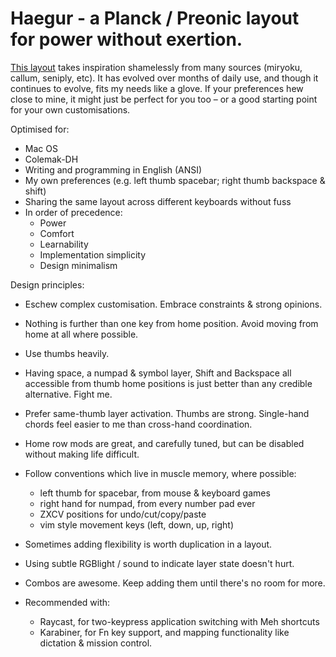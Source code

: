 # Haegur - a Planck / Preonic layout for power without exertion.

[This layout](layout.txt) takes inspiration shamelessly from many sources (miryoku, callum, seniply, etc). It has evolved over months of daily use, and though it continues to evolve, fits my needs like a glove. If your preferences hew close to mine, it might just be perfect for you too – or a good starting point for your own customisations.

Optimised for:

- Mac OS
- Colemak-DH
- Writing and programming in English (ANSI)
- My own preferences (e.g. left thumb spacebar; right thumb backspace & shift)
- Sharing the same layout across different keyboards without fuss
- In order of precedence:
  - Power
  - Comfort
  - Learnability
  - Implementation simplicity
  - Design minimalism

Design principles:

- Eschew complex customisation. Embrace constraints & strong opinions.
- Nothing is further than one key from home position. Avoid moving from home at all where possible.
- Use thumbs heavily.
- Having space, a numpad & symbol layer, Shift and Backspace all accessible from thumb home positions is just better than any credible alternative. Fight me.
- Prefer same-thumb layer activation. Thumbs are strong. Single-hand chords feel easier to me than cross-hand coordination.
- Home row mods are great, and carefully tuned, but can be disabled without making life difficult.
- Follow conventions which live in muscle memory, where possible:
  - left thumb for spacebar, from mouse & keyboard games
  - right hand for numpad, from every number pad ever
  - ZXCV positions for undo/cut/copy/paste
  - vim style movement keys (left, down, up, right)
- Sometimes adding flexibility is worth duplication in a layout.
- Using subtle RGBlight / sound to indicate layer state doesn't hurt.
- Combos are awesome. Keep adding them until there's no room for more.

- Recommended with:
  - Raycast, for two-keypress application switching with Meh shortcuts
  - Karabiner, for Fn key support, and mapping functionality like dictation & mission control.
